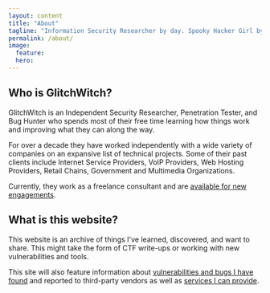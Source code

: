 ```yaml
---
layout: content
title: "About"
tagline: "Information Security Researcher by day. Spooky Hacker Girl by night."
permalink: /about/
image:
  feature:
  hero: 
---
```

## Who is GlitchWitch?

GlitchWitch is an Independent Security Researcher, Penetration Tester, and Bug Hunter who spends most of their free time learning how things work and improving what they can along the way.

For over a decade they have worked independently with a wide variety of companies on an expansive list of technical projects.
Some of their past clients include Internet Service Providers, VoIP Providers, Web Hosting Providers, Retail Chains, Government and Multimedia Organizations.

Currently, they work as a freelance consultant and are [available for new engagements](/services/).

## What is this website?

This website is an archive of things I've learned, discovered, and want to share. This might take the form of CTF write-ups or working with new vulnerabilities and tools.

This site will also feature information about [vulnerabilities and bugs I have found](/reports/) and reported to third-party vendors as well as [services I can provide](/services/).

